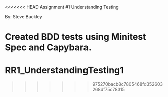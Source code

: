 <<<<<<< HEAD
Assignment #1 Understanding Testing

By: Steve Buckley

Created BDD tests using Minitest Spec and Capybara.
=======
RR1_UnderstandingTesting1
=========================
>>>>>>> 975270bacb8c7805468fd352603268df75c78315
